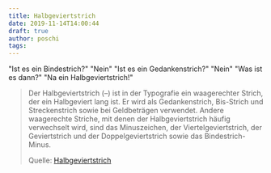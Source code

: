 ```yaml
---
title: Halbgeviertstrich
date: 2019-11-14T14:00:44
draft: true
author: poschi
tags: 
---
```


"Ist es ein Bindestrich?" "Nein" "Ist es ein Gedankenstrich?" "Nein" "Was ist
es dann?" "Na ein Halbgeviertstrich!"

> Der Halbgeviertstrich (–) ist in der Typografie ein waagerechter Strich, der
> ein Halbgeviert lang ist. Er wird als Gedankenstrich, Bis-Strich und
> Streckenstrich sowie bei Geldbeträgen verwendet. Andere waagerechte Striche,
> mit denen der Halbgeviertstrich häufig verwechselt wird, sind das
> Minuszeichen, der Viertelgeviertstrich, der Geviertstrich und der
> Doppelgeviertstrich sowie das Bindestrich-Minus.
>
> Quelle: [Halbgeviertstrich](https://de.wikipedia.org/wiki/Halbgeviertstrich)
